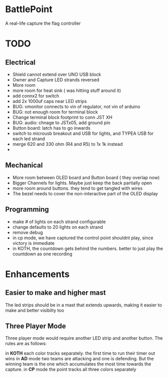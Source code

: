 # BattlePoint

A real-life capture the flag controller


# TODO

## Electrical
 * Shield cannot extend over UNO USB block
 * Owner and Capture LED strands reversed
 * More room 
 * more room for heat sink ( was hitting stuff around it)
 * add connx2 for switch 
 * add 2x 1000uf caps near LED strips
 * BUG: vmonitor connects to vin of regulator, not vin of arduino
 * BUG: not enough room for terminal block
 * Change terminal block footprint to conn JST XH
 * BUG: audio: chnage to JSTx05, add ground pin
 * Button board: latch has to go inwards
 * switch to microusb breakout and USB for lights, and TYPEA USB for each led strand
 * merge 620 and 330 ohm (R4 and R5) to 1x 1k instead
 * 

## Mechanical
 * More room between OLED board and Button board ( they overlap now)
 * Bigger Channels for lights. Maybe just keep the back partially open
 * more room around buttons. they tend to get tangled with wires
 * The bezel needs to cover the non-interactive part of the OLED display

## Programming
 * make # of lights on each strand configurable
 * change defaults to 20 lights on each strand
 * remove debug
 * in cp mode, we have captured the control point shouldnt play, since victory is immediate
 * in KOTH, the countdown gets behind the numbers. better to just play the countdown as one recording


 # Enhancements

 ## Easier to make and higher mast
 The led strips should be in a mast that extends upwards, making it easier to make and better visibilty too

 ## Three Player Mode
Three player mode would require another LED strip and another button. The rules are as follows:

in **KOTH** each color tracks separately. the first time to run their timer out wins
in **AD** mode  two teams are attacking and one is defending. But the winning team is the one which accumulates the most time towards the capture.
in **CP** mode the point tracks all three colors separately


 
